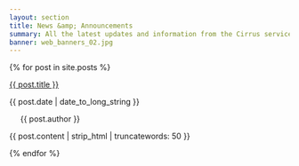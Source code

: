 ```yaml
---
layout: section
title: News &amp; Announcements
summary: All the latest updates and information from the Cirrus service.
banner: web_banners_02.jpg
---
```




{% for post in site.posts %}
<div class="post-area">
  <a href="{{ post.url | prepend: site.baseurl }}" class="bold">{{ post.title }}</a>
  <p class="post-date">{{ post.date | date_to_long_string }}

  &nbsp;&nbsp;&nbsp;&nbsp;
  {{ post.author }}

<!--
      &nbsp;&nbsp;&nbsp;&nbsp;
      {% for tag in post.tags %}
        {% capture tag_name %}{{ tag }}{% endcapture %}
        <a href="/about/news/{{ tag_name }}" ><code  style="font-size:15px;"><nobr>{{ tag_name }}</nobr></code>&nbsp;</a>
      {% endfor %}   
-->
      
  </p>

  <p>
    {{ post.content | strip_html | truncatewords: 50 }}
  </p>
</div>
{% endfor %}




